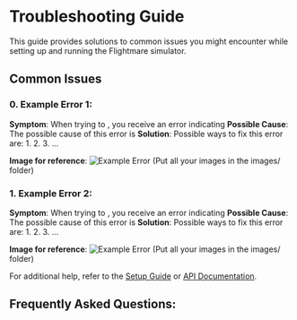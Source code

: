 # Troubleshooting Guide

This guide provides solutions to common issues you might encounter while setting up and running the Flightmare simulator.

## Common Issues

### 0. Example Error 1:
**Symptom**: When trying to <do something>, you receive an error indicating <something>
**Possible Cause**: The possible cause of this error is <this>
**Solution**: Possible ways to fix this error are:
1.
2.
3. ...

**Image for reference**:
![Example Error](images/error_screenshot1.png) 
(Put all your images in the images/ folder)

### 1. Example Error 2:
**Symptom**: When trying to <do something>, you receive an error indicating <something>
**Possible Cause**: The possible cause of this error is <this>
**Solution**: Possible ways to fix this error are:
1.
2.
3. ...

**Image for reference**:
![Example Error](images/error_screenshot2.png) 
(Put all your images in the images/ folder)

For additional help, refer to the [Setup Guide](setup_instructions.md) or [API Documentation](usage_instructions.md).


## Frequently Asked Questions:

